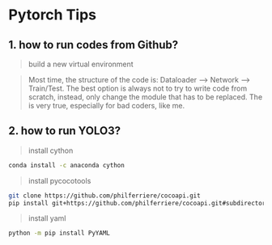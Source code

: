 # Pytorch Tips

## 1. how to run codes from Github?
> build a new virtual environment

> Most time, the structure of the code is: Dataloader --> Network --> Train/Test. The best option is always not to try to write code from scratch, instead, only change the module that has to be replaced. The is very true, especially for bad coders, like me.


## 2. how to run YOLO3?
> install cython
```bash
conda install -c anaconda cython
```

> install pycocotools
```bash
git clone https://github.com/philferriere/cocoapi.git
pip install git+https://github.com/philferriere/cocoapi.git#subdirectory=PythonAPI
```

> install yaml
```bash
python -m pip install PyYAML
```
